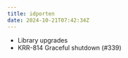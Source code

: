 ```yaml
---
title: idporten
date: 2024-10-21T07:42:34Z
---
```

- Library upgrades
- KRR-814 Graceful shutdown (#339)

